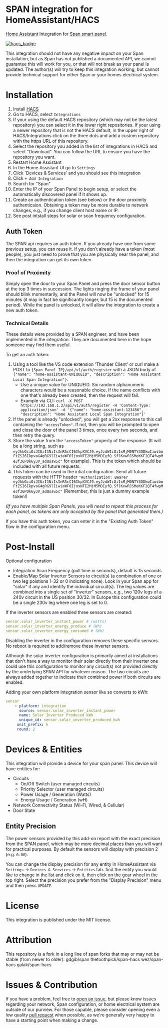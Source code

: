 # SPAN integration for HomeAssistant/HACS

[Home Assistant](https://www.home-assistant.io/) Integration for [Span smart panel](https://www.span.io/panel).

[![hacs_badge](https://img.shields.io/badge/HACS-Custom-orange.svg)](https://github.com/custom-components/hacs)

This integration should not have any negative impact on your Span installation, but as Span has not published a documented API, we cannot guarantee this will work for you, or that will not break as your panel is updated.
The author(s) will try to keep this integration working, but cannot provide technical support for either Span or your homes electrical system.

# Installation

1. Install [HACS](https://hacs.xyz/)
2. Go to HACS, select `Integrations`
3. If your using the default HACS repository (which may not be the latest repository) you can select it in the lower right repositories.  If your using a newer repository that is not the HACS default, in the upper right of HACS/Integrations click on the three dots and add a custom repository with the https URL of this repository.
5. Select the repository you added in the list of integrations in HACS and select "Download".  You can follow the URL to ensure you have the repository you want.
6. Restart Home Assistant
7. In the Home Assistant UI go to `Settings`
8. Click `Devices & Services' and you should see this integration
9. Click `+ Add Integration`
10. Search for "Span"
11. Enter the IP of your Span Panel to begin setup, or select the automatically discovered panel if it shows up.
12. Create an authentication token (see below) or the door proximity authenticaion.  Obtaining a token may be more durable to network changes, e.g., if you change client host name or IP.
13. See post intstall steps for solar or scan frequency configuration.

## Auth Token

The SPAN api requires an auth token.
If you already have one from some previous setup, you can reuse it.
If you don't already have a token (most people), you just need to prove that you are physically near the panel, and then the integration can get its own token.

### Proof of Proximity

Simply open the door to your Span Panel and press the door sensor button at the top 3 times in succession.
The lights ringing the frame of your panel should blink momentarily, and the Panel will now be "unlocked" for 15 minutes (it may in fact be significantly longer, but 15 is the documented period).
While the panel is unlocked, it will allow the integration to create a new auth token. 

### Technical Details

These details were provided by a SPAN engineer, and have been implemented in the integration.
They are documented here in the hope someone may find them useful.

To get an auth token:

1. Using a tool like the VS code extension 'Thunder Client' or curl make a POST to `{Span_Panel_IP}/api/v1/auth/register` with a JSON body of `{"name": "home-assistant-UNIQUEID", "description": "Home Assistant Local Span Integration"}`.  
    * Use a unique value for UNIQUEID. Six random alphanumeric characters would be a reasonable choice. If the name conflicts with one that's already been created, then the request will fail.
    * Example via CLI: `curl -X POST https://192.168.1.2/api/v1/auth/register -H 'Content-Type: application/json' -d '{"name": "home-assistant-123456", "description": "Home Assistant Local Span Integration"}'`
2. If the panel is already "unlocked", you will get a 2xx response to this call containing the `"accessToken"`. If not, then you will be prompted to open and close the door of the panel 3 times, once every two seconds, and then retry the query.
3. Store the value from the `"accessToken"` property of the response. (It will be a long string, such as `eyJhbGciOiJIUzI1NiIsInR5cCI6IkpXVCJ9.eyJzdWIiOiIxMjM0NTY3ODkwIiwibmFtZSI6IkpvaG4gRG9lIiwiaWF0IjoxNTE2MjM5MDIyfQ.SflKxwRJSMeKKF2QT4fwpMeJf36POk6yJV_adQssw5c"` for example). This is the token which should be included with all future requests.
4. This token can be used in the intial configuration.   Send all future requests with the HTTP header `"Authorization: Bearer eyJhbGciOiJIUzI1NiIsInR5cCI6IkpXVCJ9.eyJzdWIiOiIxMjM0NTY3ODkwIiwibmFtZSI6IkpvaG4gRG9lIiwiaWF0IjoxNTE2MjM5MDIyfQ.SflKxwRJSMeKKF2QT4fwpMeJf36POk6yJV_adQssw5c"` (Remember, this is just a dummy example token!)

_(If you have multiple Span Panels, you will need to repeat this process for each panel, as tokens are only accepted by the panel that generated them.)_

If you have this auth token, you can enter it in the "Existing Auth Token" flow in the configuration menu.

# Post-Install

Optional configuration

* Integration Scan Frequency (poll time in seconds), default is 15 seconds
* Enable/Map Solar Inverter Sensors to circuit(s) (a combination of one or two leg poistions 1-32 or 0 indicating none).  Look in your Span app for "solar" if any and identify the individual circuit(s).  The leg values are combined into a single set of "inverter" sensors, e.g., two 120v legs of a 240v circuit in the US position 30/32.  In Europe this configuration could be a single 230v leg where one leg is set to 0.  

If the inverter sensors are enabled three sensors are created:

```yaml
sensor.solar_inverter_instant_power # (watts)
sensor.solar_inverter_energy_produce # (Wh)
sensor.solar_inverter_energy_consumed # (Wh)
```

Disabling the inverter in the configuration removes these specific sensors. No reboot is required to add/remove these inverter sensors.  

Although the solar inverter configuration is primarily aimed at installations that don't have a way to monitor their solar directly from their inverter one could use this configuration to monitor any circuit(s) not provided directly by the underlying SPAN API for whatever reason.  The two circuits are always added together to indicate their combined power if both circuits are enabled.

Adding your own platform integration sensor like so converts to kWh:

```yaml
sensor
    - platform: integration
      source: sensor.solar_inverter_instant_power
      name: Solar Inverter Produced kWh
      unique_id: sensor.solar_inverter_produced_kwh
     unit_prefix: k
     round: 2
```

# Devices & Entities

This integration will provide a device for your span panel. This device will have entities for:

* Circuits
  * On/Off Switch (user managed circuits)
  * Priority Selector (user managed circuits)
  * Power Usage / Generation (Watts)
  * Energy Usage / Generation (wH)
* Network Connectivity Status (Wi-Fi, Wired, & Cellular)
* Door State

## Entity Precision

The power sensors provided by this add-on report with the exact precision from the SPAN panel, which may be more decimal places than you will want for practical purposes.
By default the sensors will display with precision 2 (e.g. `0.00`).

You can change the display precision for any entity in HomeAssistant via `Settings` -> `Devices & Services` -> `Entities` tab.
find the entity you would like to change in the list and click on it, then click on the gear wheel in the top right.
Select the precision you prefer from the "Display Precision" menu and then press `UPDATE`.

# License

This integration is published under the MIT license.

# Attribution

This repository is a fork in a long line of span forks that may or may not be stable (from newer to older):
  gdgib/span
  thetoothpick/span-hacs
  wez/span-hacs
  galak/span-hacs  

# Issues & Contribution
If you have a problem, feel free to [open an issue](https://github.com/cayossarian/span/issues), but please know issues regarding your network, Span configuration, or home electrical system are outside of our purview.
For those capable, please consider opening even a low quality [pull request](https://github.com/cayossarian/span/pulls) when possible, as we're generally very happy to have a starting point when making a change.
